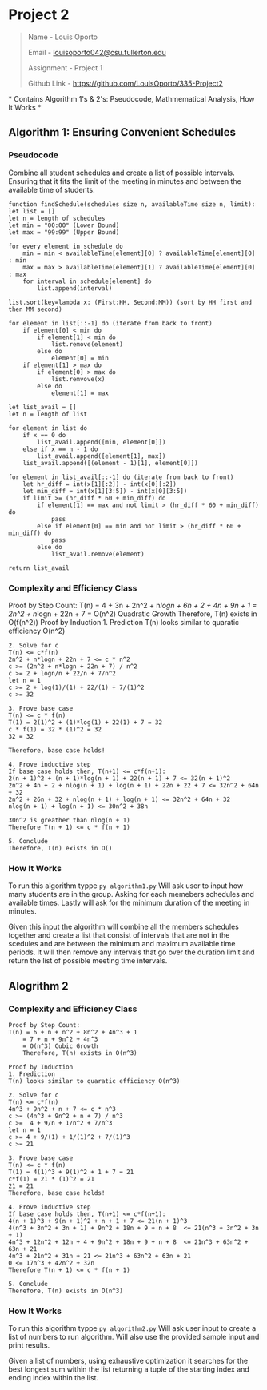 # Project 2

>  Name - Louis Oporto
>
> Email - louisoporto042@csu.fullerton.edu
>
> Assignment - Project 1
>
> Github Link - https://github.com/LouisOporto/335-Project2
>

\* Contains Algorithm 1's & 2's:
    Pseudocode, Mathmematical Analysis, How It Works
\*

## Algorithm 1: Ensuring Convenient Schedules
### Pseudocode
Combine all student schedules and create a list of possible intervals. Ensuring that it fits the limit of the meeting in minutes and between the available time of students.

    function findSchedule(schedules size n, availableTime size n, limit):
    let list = []
    let n = length of schedules
    let min = "00:00" (Lower Bound)
    let max = "99:99" (Upper Bound)

    for every element in schedule do
        min = min < availableTime[element][0] ? availableTime[element][0] : min
        max = max > availableTime[element][1] ? availableTime[element][0] : max
        for interval in schedule[element] do
            list.append(interval)
    
    list.sort(key=lambda x: (First:HH, Second:MM)) (sort by HH first and then MM second)

    for element in list[::-1] do (iterate from back to front)
        if element[0] < min do
            if element[1] < min do
                list.remove(element)
            else do
                element[0] = min
        if element[1] > max do
            if element[0] > max do
                list.remvove(x)
            else do
                element[1] = max

    let list_avail = []
    let n = length of list

    for element in list do
        if x == 0 do
            list_avail.append([min, element[0]])
        else if x == n - 1 do
            list_avail.append([element[1], max])
        list_avail.append([(element - 1)[1], element[0]])

    for element in list_avail[::-1] do (iterate from back to front)
        let hr_diff = int(x[1][:2]) - int(x[0][:2])
        let min_diff = int(x[1][3:5]) - int(x[0][3:5])
        if limit >= (hr_diff * 60 + min_diff) do
            if element[1] == max and not limit > (hr_diff * 60 + min_diff) do
                pass
            else if element[0] == min and not limit > (hr_diff * 60 + min_diff) do
                pass
            else do
                list_avail.remove(element)
    
    return list_avail
            
        
###  Complexity and Efficiency Class
Proof by Step Count:
    T(n) = 4 + 3n + 2n^2 + n*logn + 6n + 2 + 4n + 9n + 1
        = 2n^2 + n*logn + 22n + 7
        = O(n^2) Quadratic Growth
        Therefore, T(n) exists in O(f(n^2))
    Proof by Induction
    1. Prediction
    T(n) looks similar to quaratic efficiency O(n^2)

    2. Solve for c
    T(n) <= c*f(n)
    2n^2 + n*logn + 22n + 7 <= c * n^2
    c >= (2n^2 + n*logn + 22n + 7) / n^2
    c >= 2 + logn/n + 22/n + 7/n^2
    let n = 1
    c >= 2 + log(1)/(1) + 22/(1) + 7/(1)^2
    c >= 32

    3. Prove base case
    T(n) <= c * f(n)
    T(1) = 2(1)^2 + (1)*log(1) + 22(1) + 7 = 32
    c * f(1) = 32 * (1)^2 = 32
    32 = 32

    Therefore, base case holds!

    4. Prove inductive step
    If base case holds then, T(n+1) <= c*f(n+1):
    2(n + 1)^2 + (n + 1)*log(n + 1) + 22(n + 1) + 7 <= 32(n + 1)^2
    2n^2 + 4n + 2 + nlog(n + 1) + log(n + 1) + 22n + 22 + 7 <= 32n^2 + 64n + 32
    2n^2 + 26n + 32 + nlog(n + 1) + log(n + 1) <= 32n^2 + 64n + 32
    nlog(n + 1) + log(n + 1) <= 30n^2 + 38n

    30n^2 is greather than nlog(n + 1)
    Therefore T(n + 1) <= c * f(n + 1)

    5. Conclude
    Therefore, T(n) exists in O()

### How It Works
To run this algorithm typpe `py algorithm1.py`
Will ask user to input how many students are in the group. Asking for each memebers schedules and available times. Lastly will ask for the minimum duration of the meeting in minutes. 

Given this input the algorithm will combine all the members schedules together and create a list that consist of intervals that are not in the scedules and are between the minimum and maximum available time periods. It will then remove any intervals that go over the duration limit and return the list of possible meeting time intervals.

## Alogrithm 2
###  Complexity and Efficiency Class
    Proof by Step Count:
    T(n) = 6 + n + n^2 + 8n^2 + 4n^3 + 1
        = 7 + n + 9n^2 + 4n^3
        = O(n^3) Cubic Growth
        Therefore, T(n) exists in O(n^3)
        
    Proof by Induction
    1. Prediction
    T(n) looks similar to quaratic efficiency O(n^3)

    2. Solve for c
    T(n) <= c*f(n)
    4n^3 + 9n^2 + n + 7 <= c * n^3
    c >= (4n^3 + 9n^2 + n + 7) / n^3
    c >=  4 + 9/n + 1/n^2 + 7/n^3
    let n = 1
    c >= 4 + 9/(1) + 1/(1)^2 + 7/(1)^3
    c >= 21

    3. Prove base case
    T(n) <= c * f(n)
    T(1) = 4(1)^3 + 9(1)^2 + 1 + 7 = 21
    c*f(1) = 21 * (1)^2 = 21
    21 = 21
    Therefore, base case holds!

    4. Prove inductive step
    If base case holds then, T(n+1) <= c*f(n+1):
    4(n + 1)^3 + 9(n + 1)^2 + n + 1 + 7 <= 21(n + 1)^3
    4(n^3 + 3n^2 + 3n + 1) + 9n^2 + 18n + 9 + n + 8  <= 21(n^3 + 3n^2 + 3n + 1)
    4n^3 + 12n^2 + 12n + 4 + 9n^2 + 18n + 9 + n + 8  <= 21n^3 + 63n^2 + 63n + 21
    4n^3 + 21n^2 + 31n + 21 <= 21n^3 + 63n^2 + 63n + 21
    0 <= 17n^3 + 42n^2 + 32n
    Therefore T(n + 1) <= c * f(n + 1)

    5. Conclude
    Therefore, T(n) exists in O(n^3)

### How It Works
To run this algorithm typpe `py algorithm2.py`
Will ask user input to create a list of numbers to run algorithm. Will also use the provided sample input and print results.

Given a list of numbers, using exhaustive optimization it searches for the best longest sum within the list returning a tuple of the starting index and ending index within the list.
